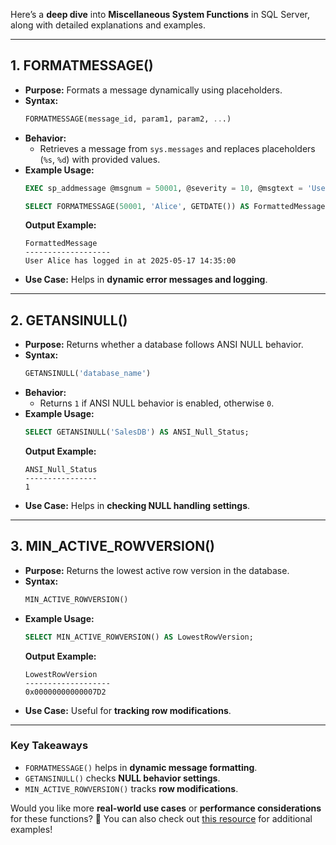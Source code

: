 Here’s a **deep dive** into **Miscellaneous System Functions** in SQL Server, along with detailed explanations and examples.

---

## **1. FORMATMESSAGE()**
- **Purpose:** Formats a message dynamically using placeholders.
- **Syntax:**
  ```sql
  FORMATMESSAGE(message_id, param1, param2, ...)
  ```
- **Behavior:**
  - Retrieves a message from `sys.messages` and replaces placeholders (`%s`, `%d`) with provided values.
- **Example Usage:**
  ```sql
  EXEC sp_addmessage @msgnum = 50001, @severity = 10, @msgtext = 'User %s has logged in at %s';

  SELECT FORMATMESSAGE(50001, 'Alice', GETDATE()) AS FormattedMessage;
  ```
  **Output Example:**  
  ```
  FormattedMessage
  -------------------
  User Alice has logged in at 2025-05-17 14:35:00
  ```
- **Use Case:** Helps in **dynamic error messages and logging**.

---

## **2. GETANSINULL()**
- **Purpose:** Returns whether a database follows ANSI NULL behavior.
- **Syntax:**
  ```sql
  GETANSINULL('database_name')
  ```
- **Behavior:**
  - Returns `1` if ANSI NULL behavior is enabled, otherwise `0`.
- **Example Usage:**
  ```sql
  SELECT GETANSINULL('SalesDB') AS ANSI_Null_Status;
  ```
  **Output Example:**  
  ```
  ANSI_Null_Status
  ----------------
  1
  ```
- **Use Case:** Helps in **checking NULL handling settings**.

---

## **3. MIN_ACTIVE_ROWVERSION()**
- **Purpose:** Returns the lowest active row version in the database.
- **Syntax:**
  ```sql
  MIN_ACTIVE_ROWVERSION()
  ```
- **Example Usage:**
  ```sql
  SELECT MIN_ACTIVE_ROWVERSION() AS LowestRowVersion;
  ```
  **Output Example:**  
  ```
  LowestRowVersion
  -------------------
  0x00000000000007D2
  ```
- **Use Case:** Useful for **tracking row modifications**.

---

### **Key Takeaways**
- `FORMATMESSAGE()` helps in **dynamic message formatting**.
- `GETANSINULL()` checks **NULL behavior settings**.
- `MIN_ACTIVE_ROWVERSION()` tracks **row modifications**.

Would you like more **real-world use cases** or **performance considerations** for these functions? 🚀 You can also check out [this resource](https://learn.microsoft.com/en-us/sql/t-sql/functions/system-functions-transact-sql?view=sql-server-ver16) for additional examples!